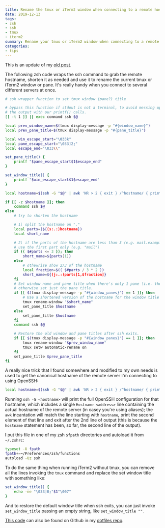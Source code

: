 ```yaml
---
title: Rename the tmux or iTerm2 window when connecting to a remote host
date: 2019-12-13
tags:
- zsh
- ssh
- tmux
- iterm2
summary: Rename your tmux or iTerm2 window when connecting to a remote host via OpenSSH.
categories:
- tips
---
```


This is an update of my [old post](/posts/01-tmux-ssh-rename/).

The following zsh code wraps the ssh command to grab the remote hostname, shorten it as needed and
use it to rename the current tmux or iTerm2 window or pane. It's really handy when you connect to
several different servers at once.

```bash
# ssh wrapper function to set tmux window (pane?) title

# bypass this function if stdout is not a terminal, to avoid messing up
# the output with our printf() calls.
[[ -t 1 ]] || exec command ssh $@

local prev_window_name=$(tmux display-message -p "#{window_name}")
local prev_pane_title=$(tmux display-message -p "#{pane_title}")

local win_escape_start="\033k"
local pane_escape_start="\033]2;"
local escape_end="\033\\"

set_pane_title() {
    printf "$pane_escape_start$1$escape_end"
}

set_window_title() {
    printf "$win_escape_start$1$escape_end"
}

local hostname=$(ssh -G "$@" | awk 'NR > 2 { exit } /^hostname/ { print $2 }')

if [[ -z $hostname ]]; then
    command ssh $@
else
    # try to shorten the hostname

    # 1) split the hostname on "."
    local parts=(${(s:.:)hostname})
    local short_name

    # 2) if the parts of the hostname are less than 3 (e.g. mail.example.com -> 3 parts)
    # use the first part only (e.g. "mail")
    if (( $#parts <= 3 )); then
        short_name=${parts[1]}
    else
        # othewrise show 2/3 of the hostname
        local fraction=$(( $#parts / 3 * 2 ))
        short_name=${(j:.:)parts[1,$fraction]}
    fi
    # Set window name and pane title when there's only 1 pane (i.e. the whole window),
    # otherwise set just the pane title.
    if [[ $(tmux display-message -p "#{window_panes}") == 1 ]]; then
        # Use a shortened version of the hostname for the window title
        tmux rename-window "$short_name"
        set_pane_title $hostname
    else
        set_pane_title $hostname
    fi
    command ssh $@

    # Restore the old window and pane titles after ssh exits.
    if [[ $(tmux display-message -p "#{window_panes}") == 1 ]]; then
        tmux rename-window "$prev_window_name"
        tmux setw automatic-rename on
    fi
    set_pane_title $prev_pane_title
fi
```

A really nice trick that I found somewhere and modified to my own needs is used to get the canonical
hostname of the remote server I'm connecting to using OpenSSH:

```bash
local hostname=$(ssh -G "$@" | awk 'NR > 2 { exit } /^hostname/ { print $2 }')
```

Running `ssh -G <hostname>` will print the full OpenSSH configuration for that hostname, which
includes a single `Hostname <address>` line containing the actual hostname of the remote server (in
casey you're using aliases); the `awk` incantation will match the line starting with `hostname`,
print the second element of that line and exit after the 2nd line of output (this is because the
`hostname` statement has been, so far, the second line of the output).

I put this file in one of my zsh `$fpath` directories and autoload it from `~/.zshrc`:

```bash
typeset -U fpath
fpath+=~/Preferences/zsh/functions
autoload -Uz ssh
```

To do the same thing when running iTerm2 without tmux, you can remove all the lines invoking the
`tmux` command and replace the set window title with something like:

```bash
set_window_title() {
    echo -ne "\033]0;"$1"\007"
}
```

And to restore the default window title when ssh exits, you can just invoke `set_window_title`
passing an empty string, like `set_window_title ""`.

[This code](https://github.com/piger/Preferences/blob/master/zsh/functions/ssh) can also be found on
Github in my [dotfiles repo](https://github.com/piger/Preferences).
